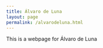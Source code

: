```yaml
---
title: Álvaro de Luna
layout: page
permalink: /alvarodeluna.html
---
```


This is a webpage for Álvaro de Luna
